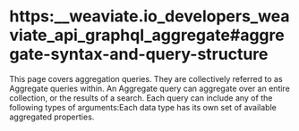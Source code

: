 # https:\_\_weaviate.io_developers_weaviate_api_graphql_aggregate#aggregate-syntax-and-query-structure

This page covers aggregation queries. They are collectively referred to as Aggregate queries within. An Aggregate query can aggregate over an entire collection, or the results of a search. Each query can include any of the following types of arguments:Each data type has its own set of available aggregated properties.
